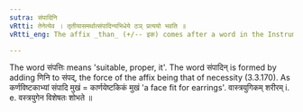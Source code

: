 ```yaml
---
sutra: संपादिनि
vRtti: तेनेत्येव । तृतीयासमर्थात्संपादिन्यभिधेये ठञ् प्रत्ययो भवति ॥
vRtti_eng: The affix _than_ (+/-- इक) comes after a word in the Instrumental case in construction, in the sense of 'fitted for that'.

---
```

The word संपत्तिः means 'suitable, proper, it'. The word संपादिन् is formed by adding णिनि to संपद्, the force of the affix being that of necessity (3.3.170). As कर्णविष्टकाभ्यां संपादि मुखं = कार्णयेष्टकिकं मुखं 'a face fit for earrings'. वास्त्रयुगिकम् शरीरम् i. e. वस्त्रयुगेन विशेषतः शोभते ॥